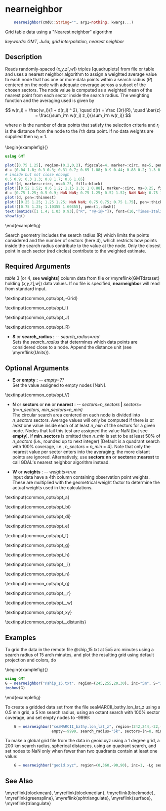 # nearneighbor

```julia
    nearneighbor(cmd0::String="", arg1=nothing; kwargs...)
```

Grid table data using a "Nearest neighbor" algorithm

*keywords: GMT, Julia, grid interpolation, nearest neighbor*

Description
-----------

Reads randomly-spaced (*x,y,z*[,*w*]) triples [quadruplets] from file or table 
and uses a nearest neighbor algorithm to assign a weighted average value to each node that
has one or more data points within a search radius (*R*) centered on the
node with adequate coverage across a subset of the chosen sectors. The
node value is computed as a weighted mean of the nearest point from each
sector inside the search radius. The weighting function and the averaging
used is given by

$$ w(r_i) = \frac{w_i}{1 + d(r_i) ^ 2}, \quad d(r) = \frac {3r}{R}, \quad \bar{z} = \frac{\sum_i^n w(r_i) z_i}{\sum_i^n w(r_i)} $$

where *n* is the number of data points that satisfy the selection criteria and
$r_i$ is the distance from the node to the *i*'th data point. If no data
weights are supplied then $w_i = 1$.

\begin{examplefig}{}
```julia
using GMT

plot([0.75 1.25], region=(0,2,0,2), figscale=4, marker=:circ, ms=5, pen=:thick, fill="lightgreen@70", frame=(grid=0.25,))
d = [0.04 1.8; 0.3 0.3; 0.31 0.7; 0.65 1.88; 0.9 0.44; 0.88 0.2; 1.3 0.8; 1.72 1.1; 1.33 1.59; 1.8 1.9; 1.82 0.5; 1.6 1.3;
# inside but not close enough
0.5	0.9; 0.3 1.3; 0.8 1.7; 0.6 1.65]
plot!(d, marker=:circ, ms=0.25, fill=:black)
plot!([0.52 1.52; 0.6 1.2; 1.15 1.3; 1 0.88], marker=:circ, ms=0.25, fill=:red)
d = [0.75 1.25; 0.5 0.9; NaN NaN; 0.75 1.25; 0.52 1.52; NaN NaN; 0.75 1.25; 0.6 1.2; NaN NaN; 0.75 1.25; 1.15 1.3; NaN NaN; 0.75 1.25; 1 0.88]
plot!(d, pen=:thinnest)
plot!([0.25 1.25; 1.25 1.25; NaN NaN; 0.75 0.75; 0.75 1.75], pen=:thicker)
plot!([0.75 1.25; 1.10355 1.60355], pen=(1,:dash))
text!(mat2ds([1 1.4; 1.03 0.93],["R", "r@-i@-"]), font=(16,"Times-Italic"), justify=:BL)
showfig()
```
\end{examplefig}

   Search geometry includes the search radius (R) which limits the points
   considered and the number of sectors (here 4), which restricts how points inside
   the search radius contribute to the value at the node. Only the closest point
   in each sector (red circles) contribute to the weighted estimate.

Required Arguments
------------------

*table*
    3 [or 4, see **weights**] column data from file or \myreflink{GMTdataset} holding (*x,y,z*[,*w*]) data values.
    If no file is specified, **nearneighbor** will read from standard input.

\textinput{common_opts/opt_-Grid}

\textinput{common_opts/opt_I}

\textinput{common_opts/opt_J}

\textinput{common_opts/opt_R}

- **S** or **search_radius** : -- *search_radius=rad*\
    Sets the *search_radius* that determines which data points are considered
    close to a node. Append the distance unit (see \myreflink{Units}).

Optional Arguments
------------------

- **E** or **empty** : -- *empty=??*\
    Set the value assigned to empty nodes [NaN].

\textinput{common_opts/opt_V}

- **N** or **sectors** or **nn** or **nearest** : -- *sectors=n_sectors* **|** *sectors=(n=n\_sectors, min\_sectors=n_min)*\
    The circular search area centered on each node is divided into *n_sectors* sectors.
    Average values will only be computed if there is *at least* one value inside each of
    at least *n_min* of the sectors for a given node. Nodes that fail this test are assigned
    the value NaN (but see **empty**). If **min_sectors** is omitted then *n_min* is set
    to be at least 50% of *n_sectors* (i.e., rounded up to next integer) [Default is a quadrant
    search with 100% coverage, i.e., *n_sectors* = *n_min* = 4]. Note that only the nearest
    value per sector enters into the averaging; the more distant points are ignored. Alternatively,
    use **sectors:nn** or **sectors=:nearest** to call GDALʻs nearest neighbor algorithm instead.

- **W** or **weights** : -- *weights=true*\
    Input data have a 4th column containing observation point weights. These are multiplied
    with the geometrical weight factor to determine the actual weights used in the calculations.

\textinput{common_opts/opt_a}

\textinput{common_opts/opt_bi}

\textinput{common_opts/opt_di}

\textinput{common_opts/opt_e}

\textinput{common_opts/opt_f}

\textinput{common_opts/opt_g}

\textinput{common_opts/opt_h}

\textinput{common_opts/opt__i}

\textinput{common_opts/opt_n}

\textinput{common_opts/opt_q}

\textinput{common_opts/opt__r}

\textinput{common_opts/opt__w}

\textinput{common_opts/opt_xy}

\textinput{common_opts/opt__distunits}

Examples
--------

To grid the data in the remote file @ship_15.txt at 5x5 arc minutes using a search radius of
15 arch minutes, and plot the resulting grid using default projection and colors, do

\begin{examplefig}{}
```julia
using GMT
G = nearneighbor("@ship_15.txt", region=(245,255,20,30), inc="5m", S="15m")
imshow(G)
```
\end{examplefig}

To create a gridded data set from the file seaMARCII_bathy.lon_lat_z
using a 0.5 min grid, a 5 km search radius, using an octant search with
100% sector coverage, and set empty nodes to -9999:

```julia
    G = nearneighbor("seaMARCII_bathy.lon_lat_z", region=(242,244,-22,-20), inc="0.5m",
                     empty=-9999, search_radius="5k", sectors=(n=8, min_sectors=8))
```

To make a global grid file from the data in geoid.xyz using a 1 degree grid, a 200 km search radius,
spherical distances, using an quadrant search, and set nodes to NaN only when fewer than two quadrants
contain at least one value:

```julia
    G = nearneighbor("geoid.xyz", region=(0,360,-90,90), inc=1, -Lg search_radius="200k", sectors=4)
```

See Also
--------

\myreflink{blockmean},
\myreflink{blockmedian},
\myreflink{blockmode},
\myreflink{greenspline},
\myreflink{sphtriangulate},
\myreflink{surface},
\myreflink{triangulate}
